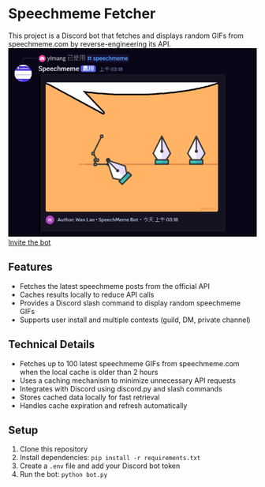 # Speechmeme Fetcher

This project is a Discord bot that fetches and displays random GIFs from speechmeme.com by reverse-engineering its API.
![alt text](image.png)
[Invite the bot](https://discord.com/oauth2/authorize?client_id=1421194406601691178)

## Features
- Fetches the latest speechmeme posts from the official API
- Caches results locally to reduce API calls
- Provides a Discord slash command to display random speechmeme GIFs
- Supports user install and multiple contexts (guild, DM, private channel)

## Technical Details
- Fetches up to 100 latest speechmeme GIFs from speechmeme.com when the local cache is older than 2 hours
- Uses a caching mechanism to minimize unnecessary API requests
- Integrates with Discord using discord.py and slash commands
- Stores cached data locally for fast retrieval
- Handles cache expiration and refresh automatically

## Setup
1. Clone this repository
2. Install dependencies: `pip install -r requirements.txt`
3. Create a `.env` file and add your Discord bot token
4. Run the bot: `python bot.py`